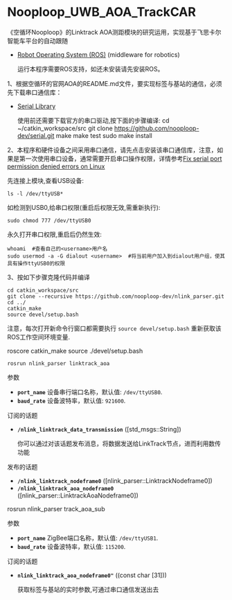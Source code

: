 # Nooploop_UWB_AOA_TrackCAR
《空循环Nooploop》的Linktrack AOA测距模块的研究运用，实现基于飞思卡尔智能车平台的自动跟随

<!-- Brief introduction ->
本项目以飞思卡尔智能车(STM32F103VET6)为实验平台,空循环的超宽带产品LinkTrack_aoa测距模块( Tag and anchor）做数据的采集，ROS为上位机对数据处理、判断、通过ZigBee通信模块串口发送控制给STM下位机，STM下位机响应上位机的控制指令，做出相应的底层运动。实现标签跟随。

<!-- Prerequisites -->
- [Robot Operating System (ROS)](http://wiki.ros.org) (middleware for robotics)
  
    运行本程序需要ROS支持，如还未安装请先安装ROS。

1、根据空循环的官网AOA的README.md文件，要实现标签与基站的通信，必须先下载串口通信库：

- [Serial Library](https://github.com/nooploop-dev/serial.git)

    使用前还需要下载官方的串口驱动,按下面的步骤编译:
    cd ~/catkin_workspace/src
    git clone https://github.com/nooploop-dev/serial.git
    make
    make test
    sudo make install


2、本程序和硬件设备之间采用串口通信，请先点击安装该串口通信库，注意，如果是第一次使用串口设备，通常需要开启串口操作权限，详情参考[Fix serial port permission denied errors on Linux](https://websistent.com/fix-serial-port-permission-denied-errors-linux/)
	
 先连接上模块,查看USB设备:
   
    ls -l /dev/ttyUSB*
	
 如检测到USB0,给串口权限(重启后权限无效,需重新执行):
 
    sudo chmod 777 /dev/ttyUSB0
   
 永久打开串口权限,重启后仍然生效:
   
    whoami  #查看自己的<username>用户名
    sudo usermod -a -G dialout <username>  #将当前用户加入到dialout用户组，使其具有操作ttyUSB0的权限



<!-- preparation in advance -->

3、按如下步骤克隆代码并编译

    cd catkin_workspace/src
    git clone --recursive https://github.com/nooploop-dev/nlink_parser.git 
    cd ../
    catkin_make
    source devel/setup.bash

注意，每次打开新命令行窗口都需要执行 `source devel/setup.bash` 重新获取该ROS工作空间环境变量.

<!-- LinkTrack AOA -->

   roscore
   catkin_make
   source ./devel/setup.bash
   
<!-- ----------------------------------------------   发布方运行  ----------------------------------------------- -->

    rosrun nlink_parser linktrack_aoa

参数
   - **`port_name`** 设备串行端口名称，默认值: `/dev/ttyUSB0`.
   - **`baud_rate`** 设备波特率，默认值: `921600`.
  
订阅的话题

* **`/nlink_linktrack_data_transmission`** ([std_msgs::String])

	你可以通过对该话题发布消息，将数据发送给LinkTrack节点，进而利用数传功能

发布的话题

  - **`/nlink_linktrack_nodeframe0`** ([nlink_parser::LinktrackNodeframe0])
  - **`/nlink_linktrack_aoa_nodeframe0`** ([nlink_parser::LinktrackAoaNodeframe0])


<!-- ----------------------------------------------   订阅方运行  ----------------------------------------------- -->

   rosrun nlink_parser track_aoa_sub

参数
   - **`port_name`** ZigBee端口名称，默认值: `/dev/ttyUSB1`.   <!-- 根据实际情况修改设备名称 -->
   - **`baud_rate`** 设备波特率，默认值: `115200`.
 

订阅的话题

* **`nlink_linktrack_aoa_nodeframe0"`** ((const char [31]))

  获取标签与基站的实时参数,可通过串口通信发送出去
  
  
  
  
  
  
  
  
